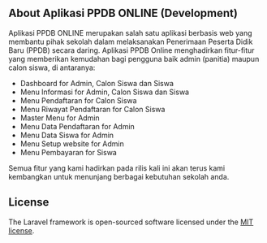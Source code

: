 ## About Aplikasi PPDB ONLINE (Development)

Aplikasi PPDB ONLINE merupakan salah satu aplikasi berbasis web yang membantu pihak sekolah dalam melaksanakan Penerimaan Peserta Didik Baru (PPDB) secara daring. Aplikasi PPDB Online menghadirkan fitur-fitur yang memberikan kemudahan bagi pengguna baik admin (panitia) maupun calon siswa, di antaranya:

- Dashboard for Admin, Calon Siswa dan Siswa
- Menu Informasi for Admin, Calon Siswa dan Siswa
- Menu Pendaftaran for Calon Siswa
- Menu Riwayat Pendaftaran for Calon Siswa
- Master Menu for Admin
- Menu Data Pendaftaran for Admin
- Menu Data Siswa for Admin
- Menu Setup website for Admin
- Menu Pembayaran for Siswa

Semua fitur yang kami hadirkan pada rilis kali ini akan terus kami kembangkan untuk menunjang berbagai kebutuhan sekolah anda.

## License

The Laravel framework is open-sourced software licensed under the [MIT license](https://opensource.org/licenses/MIT).
